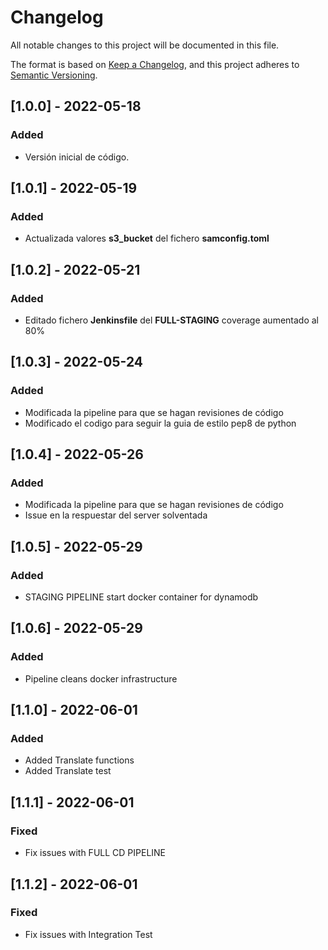 # Changelog
All notable changes to this project will be documented in this file.

The format is based on [Keep a Changelog](https://keepachangelog.com/en/1.0.0/),
and this project adheres to [Semantic Versioning](https://semver.org/spec/v2.0.0.html).

## [1.0.0] - 2022-05-18
### Added
- Versión inicial de código.

## [1.0.1] - 2022-05-19
### Added
- Actualizada valores **s3_bucket** del fichero **samconfig.toml**

## [1.0.2] - 2022-05-21
### Added
- Editado fichero **Jenkinsfile** del **FULL-STAGING** coverage aumentado al 80%  

## [1.0.3] - 2022-05-24
### Added
- Modificada la pipeline para que se hagan revisiones de código
- Modificado el codigo para seguir la guia de estilo pep8 de python

## [1.0.4] - 2022-05-26
### Added
- Modificada la pipeline para que se hagan revisiones de código
- Issue en la respuestar del server solventada

## [1.0.5] - 2022-05-29
### Added
- STAGING PIPELINE start docker container for dynamodb

## [1.0.6] - 2022-05-29
### Added
- Pipeline cleans docker infrastructure

## [1.1.0] - 2022-06-01
### Added
- Added Translate functions
- Added Translate test

## [1.1.1] - 2022-06-01
### Fixed
- Fix issues with FULL CD PIPELINE

## [1.1.2] - 2022-06-01
### Fixed
- Fix issues with Integration Test
